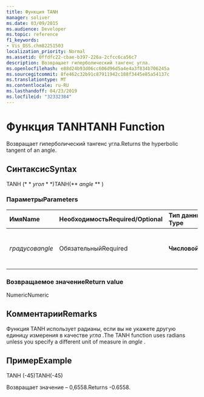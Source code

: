 ```yaml
---
title: Функция TANH
manager: soliver
ms.date: 03/09/2015
ms.audience: Developer
ms.topic: reference
f1_keywords:
- Vis_DSS.chm82251503
localization_priority: Normal
ms.assetid: 0ffdfc22-cbae-b397-226a-2cfcc6ca56c7
description: Возвращает гиперболический тангенс угла.
ms.openlocfilehash: e88d24b93d06cc606d96d5a4e4a3f834b706245a
ms.sourcegitcommit: 8fe462c32b91c87911942c188f3445e85a54137c
ms.translationtype: MT
ms.contentlocale: ru-RU
ms.lasthandoff: 04/23/2019
ms.locfileid: "32332384"
---
```

# <a name="tanh-function"></a><span data-ttu-id="24aca-103">Функция TANH</span><span class="sxs-lookup"><span data-stu-id="24aca-103">TANH Function</span></span>

<span data-ttu-id="24aca-104">Возвращает гиперболический тангенс угла.</span><span class="sxs-lookup"><span data-stu-id="24aca-104">Returns the hyperbolic tangent of an angle.</span></span> 
  
## <a name="syntax"></a><span data-ttu-id="24aca-105">Синтаксис</span><span class="sxs-lookup"><span data-stu-id="24aca-105">Syntax</span></span>

<span data-ttu-id="24aca-106">TANH (\* \* *угол* \* \*)</span><span class="sxs-lookup"><span data-stu-id="24aca-106">TANH(\*\* *angle* \*\* )</span></span> 
  
### <a name="parameters"></a><span data-ttu-id="24aca-107">Параметры</span><span class="sxs-lookup"><span data-stu-id="24aca-107">Parameters</span></span>

|<span data-ttu-id="24aca-108">**Имя**</span><span class="sxs-lookup"><span data-stu-id="24aca-108">**Name**</span></span>|<span data-ttu-id="24aca-109">**Необходимость**</span><span class="sxs-lookup"><span data-stu-id="24aca-109">**Required/Optional**</span></span>|<span data-ttu-id="24aca-110">**Тип данных**</span><span class="sxs-lookup"><span data-stu-id="24aca-110">**Data Type**</span></span>|<span data-ttu-id="24aca-111">**Описание**</span><span class="sxs-lookup"><span data-stu-id="24aca-111">**Description**</span></span>|
|:-----|:-----|:-----|:-----|
| <span data-ttu-id="24aca-112">_градусов_</span><span class="sxs-lookup"><span data-stu-id="24aca-112">_angle_</span></span> <br/> |<span data-ttu-id="24aca-113">Обязательный</span><span class="sxs-lookup"><span data-stu-id="24aca-113">Required</span></span>  <br/> |<span data-ttu-id="24aca-114">**Числовой**</span><span class="sxs-lookup"><span data-stu-id="24aca-114">**Numeric**</span></span> <br/> |<span data-ttu-id="24aca-115">Угол для получения тангенса хипболик.</span><span class="sxs-lookup"><span data-stu-id="24aca-115">The angle of which to get the hypbolic tangent.</span></span>  <br/> |
   
### <a name="return-value"></a><span data-ttu-id="24aca-116">Возвращаемое значение</span><span class="sxs-lookup"><span data-stu-id="24aca-116">Return value</span></span>

<span data-ttu-id="24aca-117">Numeric</span><span class="sxs-lookup"><span data-stu-id="24aca-117">Numeric</span></span>
  
## <a name="remarks"></a><span data-ttu-id="24aca-118">Комментарии</span><span class="sxs-lookup"><span data-stu-id="24aca-118">Remarks</span></span>

<span data-ttu-id="24aca-119">Функция TANH использует радианы, если вы не укажете другую единицу измерения в качестве *угла* .</span><span class="sxs-lookup"><span data-stu-id="24aca-119">The TANH function uses radians unless you specify a different unit of measure in  *angle*  .</span></span> 
  
## <a name="example"></a><span data-ttu-id="24aca-120">Пример</span><span class="sxs-lookup"><span data-stu-id="24aca-120">Example</span></span>

<span data-ttu-id="24aca-121">TANH (-45)</span><span class="sxs-lookup"><span data-stu-id="24aca-121">TANH(-45)</span></span> 
  
<span data-ttu-id="24aca-122">Возвращает значение – 0,6558.</span><span class="sxs-lookup"><span data-stu-id="24aca-122">Returns -0.6558.</span></span> 
  

